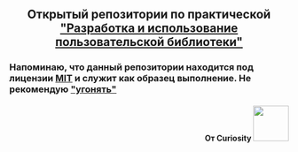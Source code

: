 <h2 align="center">Открытый репозитории по практической <a href="https://disk.yandex.ru/i/nsrSe5szSp36-A" target="_blank">"Разработка и использование пользовательской библиотеки"</a></h1>

<h3>Напоминаю, что данный репозитории находится под лицензии <a href="https://en.wikipedia.org/wiki/MIT_License" target="_blank">MIT</a> и служит как образец выполнение. Не рекомендую <a href="https://moldovacrestina.md/ru/spisivati-greh/" target="_blank">"угонять"</a></h3>
<h4 align="right">От Curiosity</a> 
<img src="https://github.com/CuriosityDS/More-gifs/blob/Anime-gifs/kanna-kamui-kanna.gif" height="64"/></h4>
